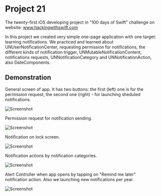 #  Project 21

The twenty-first iOS developing project in "100 days of Swift" challenge on website: www.hackingwithswift.com

In this project we created very simple one-page application with one target: learning notifications. We practiced and learned about UNUserNotificationCenter, requesting permission for notifications, the different kinds of notification trigger, UNMutableNotificationContent, notifications requests, UNNotificationCategory and UNNotificationAction, also DateComponents.

## Demonstration

General screen of app. It has two buttons: the first (left) one is for the permission request, the second one (right) - for launching sheduled notifications.

![Screenshot](screen1.png)

Permission request for notification sending.

![Screenshot](screen2.png)

Notification on lock screen.

![Screenshot](screen3.png)

Notification actions by notification categories.

![Screenshot](screen4.png)

Alert Controller when app opens by tapping on "Remind me later" notification action. Also we launching new notifications per year.

![Screenshot](screen5.png)

